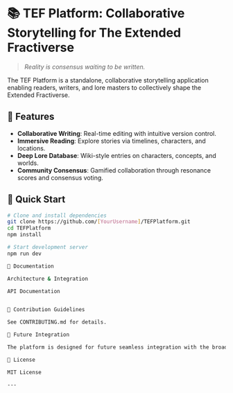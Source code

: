 # 📚 TEF Platform: Collaborative Storytelling for The Extended Fractiverse

> *Reality is consensus waiting to be written.*

The TEF Platform is a standalone, collaborative storytelling application enabling readers, writers, and lore masters to collectively shape the Extended Fractiverse.

## 🌟 Features
- **Collaborative Writing**: Real-time editing with intuitive version control.
- **Immersive Reading**: Explore stories via timelines, characters, and locations.
- **Deep Lore Database**: Wiki-style entries on characters, concepts, and worlds.
- **Community Consensus**: Gamified collaboration through resonance scores and consensus voting.

## 🚀 Quick Start

```bash
# Clone and install dependencies
git clone https://github.com/[YourUsername]/TEFPlatform.git
cd TEFPlatform
npm install

# Start development server
npm run dev

📖 Documentation

Architecture & Integration

API Documentation


🤝 Contribution Guidelines

See CONTRIBUTING.md for details.

🔄 Future Integration

The platform is designed for future seamless integration with the broader Fractality Platform ecosystem.

📜 License

MIT License

---
